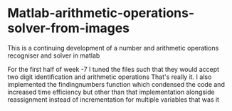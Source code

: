 # Matlab-arithmetic-operations-solver-from-images
This is a continuing development of a number and arithmetic operations recogniser and solver in matlab

For the first half of week -7 I tuned the files such that they would accept two digit identification and arithmetic operations
That's really it.
I also implemented the findingnumbers function which condensed the code and increased time efficiency but other than that implementation alongside
reassignment instead of incrementation for multiple variables that was it

